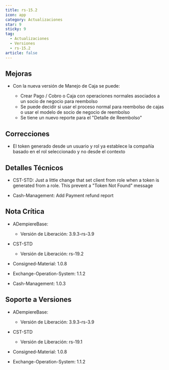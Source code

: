 ```yaml
---
title: rs-15.2
icon: app
category: Actualizaciones
star: 9
sticky: 9
tag:
  - Actualizaciones
  - Versiones
  - rs-15.2
article: false
---
```


## Mejoras

- Con la nueva versión de Manejo de Caja se puede:

  - Crear Pago / Cobro o Caja con operaciones normales asociados a un socio de negocio para reembolso
  - Se puede decidir si usar el proceso normal para reembolso de cajas o usar el modelo de socio de negocio de reembolso
  - Se tiene un nuevo reporte para el "Detalle de Reembolso"

## Correcciones

- El token generado desde un usuario y rol ya establece la compañía basado en el rol seleccionado y no desde el contexto

## Detalles Técnicos

- CST-STD: Just a little change that set client from role when a token is generated from a role. This prevent a "Token Not Found" message

- Cash-Management: Add Payment refund report

## Nota Crítica

- ADempiereBase:

  - Versión de Liberación: 3.9.3-rs-3.9

- CST-STD

  - Versión de Liberación: rs-19.2

- Consigned-Material: 1.0.8
- Exchange-Operation-System: 1.1.2
- Cash-Management: 1.0.3

## Soporte a Versiones

- ADempiereBase:

  - Versión de Liberación: 3.9.3-rs-3.9

- CST-STD

  - Versión de Liberación: rs-19.1

- Consigned-Material: 1.0.8
- Exchange-Operation-System: 1.1.2
